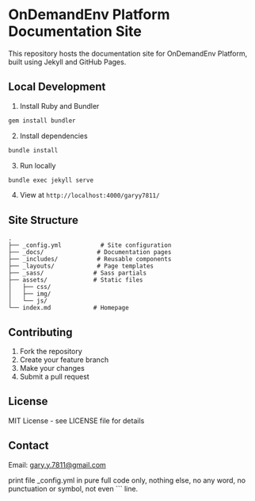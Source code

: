# OnDemandEnv Platform Documentation Site

This repository hosts the documentation site for OnDemandEnv Platform, built using Jekyll and GitHub Pages.

## Local Development

1. Install Ruby and Bundler
```bash
gem install bundler
```

2. Install dependencies
```bash
bundle install
```

3. Run locally
```bash
bundle exec jekyll serve
```

4. View at `http://localhost:4000/garyy7811/`

## Site Structure

```
.
├── _config.yml           # Site configuration
├── _docs/               # Documentation pages
├── _includes/           # Reusable components
├── _layouts/            # Page templates
├── _sass/              # Sass partials
├── assets/             # Static files
│   ├── css/
│   ├── img/
│   └── js/
└── index.md            # Homepage
```

## Contributing

1. Fork the repository
2. Create your feature branch
3. Make your changes
4. Submit a pull request

## License

MIT License - see LICENSE file for details

## Contact

Email: gary.y.7811@gmail.com

print file _config.yml in pure full code only, nothing else, no any word, no punctuation or symbol, not even ``` line.